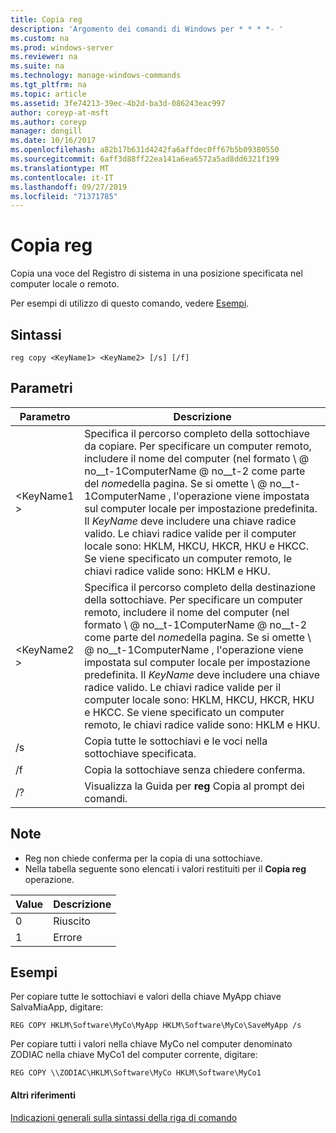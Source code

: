 ```yaml
---
title: Copia reg
description: 'Argomento dei comandi di Windows per * * * *- '
ms.custom: na
ms.prod: windows-server
ms.reviewer: na
ms.suite: na
ms.technology: manage-windows-commands
ms.tgt_pltfrm: na
ms.topic: article
ms.assetid: 3fe74213-39ec-4b2d-ba3d-086243eac997
author: coreyp-at-msft
ms.author: coreyp
manager: dongill
ms.date: 10/16/2017
ms.openlocfilehash: a82b17b631d4242fa6affdec0ff67b5b09380550
ms.sourcegitcommit: 6aff3d88ff22ea141a6ea6572a5ad8dd6321f199
ms.translationtype: MT
ms.contentlocale: it-IT
ms.lasthandoff: 09/27/2019
ms.locfileid: "71371785"
---
```

# <a name="reg-copy"></a>Copia reg



Copia una voce del Registro di sistema in una posizione specificata nel computer locale o remoto.

Per esempi di utilizzo di questo comando, vedere [Esempi](#BKMK_examples).

## <a name="syntax"></a>Sintassi

```
reg copy <KeyName1> <KeyName2> [/s] [/f]
```

## <a name="parameters"></a>Parametri

|Parametro|Descrizione|
|---------|-----------|
|\<KeyName1 >|Specifica il percorso completo della sottochiave da copiare. Per specificare un computer remoto, includere il nome del computer (nel formato \\ @ no__t-1ComputerName @ no__t-2 come parte del *nome*della pagina. Se si omette \\ @ no__t-1ComputerName \, l'operazione viene impostata sul computer locale per impostazione predefinita. Il *KeyName* deve includere una chiave radice valido. Le chiavi radice valide per il computer locale sono: HKLM, HKCU, HKCR, HKU e HKCC. Se viene specificato un computer remoto, le chiavi radice valide sono: HKLM e HKU.|
|\<KeyName2 >|Specifica il percorso completo della destinazione della sottochiave. Per specificare un computer remoto, includere il nome del computer (nel formato \\ @ no__t-1ComputerName @ no__t-2 come parte del *nome*della pagina. Se si omette \\ @ no__t-1ComputerName \, l'operazione viene impostata sul computer locale per impostazione predefinita. Il *KeyName* deve includere una chiave radice valido. Le chiavi radice valide per il computer locale sono: HKLM, HKCU, HKCR, HKU e HKCC. Se viene specificato un computer remoto, le chiavi radice valide sono: HKLM e HKU.|
|/s|Copia tutte le sottochiavi e le voci nella sottochiave specificata.|
|/f|Copia la sottochiave senza chiedere conferma.|
|/?|Visualizza la Guida per **reg** Copia al prompt dei comandi.|

## <a name="remarks"></a>Note

-   Reg non chiede conferma per la copia di una sottochiave.
-   Nella tabella seguente sono elencati i valori restituiti per il **Copia reg** operazione.

|Value|Descrizione|
|-----|-----------|
|0|Riuscito|
|1|Errore|

## <a name="BKMK_examples"></a>Esempi

Per copiare tutte le sottochiavi e valori della chiave MyApp chiave SalvaMiaApp, digitare:
```
REG COPY HKLM\Software\MyCo\MyApp HKLM\Software\MyCo\SaveMyApp /s
```
Per copiare tutti i valori nella chiave MyCo nel computer denominato ZODIAC nella chiave MyCo1 del computer corrente, digitare:
```
REG COPY \\ZODIAC\HKLM\Software\MyCo HKLM\Software\MyCo1
```

#### <a name="additional-references"></a>Altri riferimenti

[Indicazioni generali sulla sintassi della riga di comando](command-line-syntax-key.md)